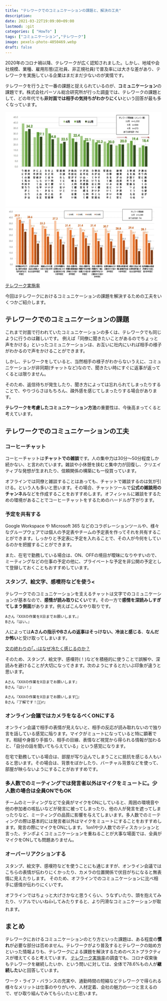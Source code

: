 ```yaml
---
title: "テレワークでのコミュニケーションの課題と、解決の工夫"
description: 
date: 2021-03-22T19:09:00+09:00
lastmod: :git
categories: [ "HowTo" ]
tags: ["コミュニケーション","テレワーク"]
image: pexels-photo-4050469.webp
draft: false
---
```


2020年のコロナ禍以降、テレワークが広く認知されました。しかし、地域や会社規模、業種、雇用形態(正社員、非正規社員)で普及率には大きな差があり、テレワークを実施している企業はまだまだ少ないのが実情です。

テレワークを行う上で一番の課題と捉えられているのが、**コミュニケーション**の課題です。株式会社パーソル総合研究所が行った調査では、テレワークの課題として、どの年代でも**非対面では相手の気持ちがわかりにくい**という回答が最も多くなっています。

![テレワークの課題(月別)](テレワークの課題(月別).webp) ![テレワークの課題(年代別)](テレワークの課題(年代別).webp)
[テレワーク実施率](https://prtimes.jp/main/html/rd/p/000000455.000016451.html)

今回はテレワークにおけるコミュニケーションの課題を解決するための工夫をいくつかご紹介します。

## テレワークでのコミュニケーションの課題
これまで対面で行われていたコミュニケーションの多くは、テレワークでも同じように行うのは難しいです。
例えば「同僚に聞きたいことがあるのでちょっと声をかける」といったコミュニケーションは、お互いに社内にいれば相手の様子がわかるので声をかけることができます。

しかし、テレワークをしていると、当然相手の様子がわからないうえに、コミュニケーションが非同期(チャットなど)なので、聞きたい時にすぐに返事が返ってくるとは限りません。

そのため、返信待ちが発生したり、聞き方によっては忘れられてしまったりすることで、やりづらさはもちろん、疎外感を感じてしまったりする場合があります。

**テレワークを考慮したコミュニケーション方法**の重要性は、今後高まってくると考えています。

## テレワークでのコミュニケーションの工夫

### コーヒーチャット
コーヒーチャットは**チャットでの雑談**です。人の集中力は30分〜50分程度しか続かない、と言われています。雑談や小休憩を挟むと集中力が回復し、クリエイティブな発想が生まれたり、信頼関係の構築にも一役買っています。

オフラインでは同僚と雑談することはあっても、チャットで雑談するのは気が引ける。という人も多いと思います。その場合、チャットツールで**公式の雑談用のチャンネル**などを作成することをおすすめします。オフィシャルに雑談をするための環境があることでコーヒーチャットをするためのハードルが下がります。

### 予定を共有する
Google Workspace や Microsoft 365 などのコラボレーションツールや、様々なグループウェアでは個人の予定表やチームの予定表を作ってそれを共有することができます。しっかりと予定表に予定を入れることで、その人が今何をしているのかを把握することができます。

また、在宅で勤務している場合は、ON、OFFの境目が曖昧になりやすいので、ミーティングなどの仕事の予定の他に、プライベートな予定を非公開の予定として登録しておくこともおすすめしています。

### スタンプ、絵文字、感嘆符などを使う<
テレワークでのコミュニケーションを支えるチャットは文字でのコミュニケーションが基本なので、**感情が読み取りにくい**です。その一方で**感情を深読みしすぎてしまう側面**があります。例えばこんなやり取りです。

```
Aさん『XXXの作業をX日までお願いします。』
Bさん『はい。』
```

人によっては**Aさんの指示やBさんの返事はそっけない、冷淡と感じる**、**なんだか怖い**と受け取ってしまいます。

[文の終わりの｢。｣はなぜ冷たく感じるのか？](https://www.lifehacker.jp/2020/06/214187dont-use-periods-in-texts.html)

そのため、スタンプ、絵文字、感嘆符(！)などを積極的に使うことで誤解や、深読みを避けることが大切になってきます。次のようにするとだいぶ印象が違うと思います。

```
Aさん『XXXの作業をX日までお願いします』
Bさん『はい！』
```
```
Aさん『XXXの作業をX日までお願いします🙏』
Bさん『了解です！🙆🏻‍♂️』
```

### オンライン会議ではカメラをなるべくONにする
オンライン会議で相手の表情が見えないと、相手の反応が読み取れないので独り言を話している感覚に陥ります。マイクがミュートになっていると特に顕著です。相槌や身振り手振り、相手の目線、表情など視覚から得られる情報が加わると、「自分の話を聞いてもらえている」という感覚になります。

在宅で勤務している場合は、部屋が写り込んでしまうことに抵抗を感じる人もいると思います。その場合は、背景をぼかしたり、バーチャル背景などを使って、部屋が映らないようにすることがおすすめです。

### 多人数でのミーティングでは発言者以外はマイクをミュートに。少人数の場合は全員ONでもOK
チームのミーティングなどで全員がマイクをONにしていると、周囲の環境音や他の参加者の咳払いなどが発言に被ってしまったり、他の人が発言を遮ってしまったりなど、ミーティングの品質に影響を与えてしまいます。多人数でのミーティングの際は基本的には発言者以外はマイクをミュートにすることをおすすめします。発言の際にマイクをONにします。
1on1や少人数でのディスカッションと言った、テンポよくコミュニケーションを重ねることが大事な場面では、全員がマイクをONしても問題ありません。

### オーバーリアクションする
スタンプ、絵文字、感嘆符などを使うことにも通じますが、オンライン会議ではこちらの表情が伝わりにくかったり、カメラの位置関係で伏目がちになると無表情に見えたりします。
そのため、オフラインでのコミュニケーションに比べ相手に感情が伝わりにくいです。

オフラインではちょっと大げさかなと思うくらい、うなずいたり、頭を抱えてみたり、リアルでいいね👍してみたりすると、より円滑なコミュニケーションが取れます。

## まとめ
テレワークにおけるコミュニケーションのとり方といった課題は、ある程度の**慣れ**が必要な部分は否めません。テレワークがより普及するとテレワークの始め方といった情報よりも、テレワークによる課題を解決するためのベストプラクティスが増えてくると考えています。
[テレワーク実施率](https://prtimes.jp/main/html/rd/p/000000455.000016451.html)の調査でも、コロナ収束後もテレワークを継続したいか、という問いに対しては、全体で78.6%もの人が**継続したい**と回答しています。

ワーク・ライフ・バランスの充実や、通勤時間の短縮などテレワークで得られる様々なメリットは仕事のやりがいや、人材定着、会社の魅力の一つと言えるので、ぜひ取り組んでみてもらいたいと思います。